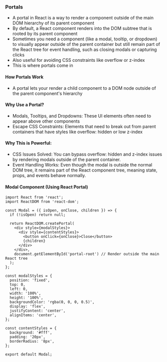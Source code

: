 ### Portals

* A portal in React is a way to render a component outside of the main DOM hierarchy of its parent component
* By default, a React component renders into the DOM subtree that is rooted by its parent component
* Sometimes you need a component (like a modal, tooltip, or dropdown) to visually appear outside of the parent container but still remain part of the React tree for event handling, such as closing modals or capturing clicks
* Also useful for avoiding CSS constraints like overflow or z-index
* This is where portals come in

#### How Portals Work

* A portal lets your render a child component to a DOM node outside of the parent component's hierarchy

#### Why Use a Portal?
* Modals, Tooltips, and Dropdowns:  These UI elements often need to appear above other components
* Escape CSS Constraints:  Elements that need to break out from parent containers that have styles like overflow: hidden or low z-index

#### Why This is Powerful:
* CSS Issues Solved: You can bypass overflow: hidden and z-index issues by rendering modals outside of the parent container.
* Event Handling Works: Even though the modal is outside the normal DOM tree, it remains part of the React component tree, meaning state, props, and events behave normally.

#### Modal Component (Using React Portal)

```
import React from 'react';
import ReactDOM from 'react-dom';

const Modal = ({ isOpen, onClose, children }) => {
  if (!isOpen) return null;

  return ReactDOM.createPortal(
    <div style={modalStyles}>
      <div style={contentStyles}>
        <button onClick={onClose}>Close</button>
        {children}
      </div>
    </div>,
    document.getElementById('portal-root') // Render outside the main React tree
  );
};

const modalStyles = {
  position: 'fixed',
  top: 0,
  left: 0,
  width: '100%',
  height: '100%',
  backgroundColor: 'rgba(0, 0, 0, 0.5)',
  display: 'flex',
  justifyContent: 'center',
  alignItems: 'center',
};

const contentStyles = {
  background: '#fff',
  padding: '20px',
  borderRadius: '8px',
};

export default Modal;
